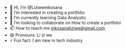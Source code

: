- 👋 Hi, I’m @Liziwemkosana
- 👀 I’m interested in creating a portfolio
- 🌱 I’m currently learning Data Analystic
- 💞️ I’m looking to collaborate on How to create a portfoloi
- 📫 How to reach me mkosanaliziwe@gmail.com
- 😄 Pronouns: Li zi we
- ⚡ Fun fact: I am new in tech industry

<!---
Liziwemkosana/Liziwemkosana is a ✨ special ✨ repository because its `README.md` (this file) appears on your GitHub profile.
You can click the Preview link to take a look at your changes.
--->
